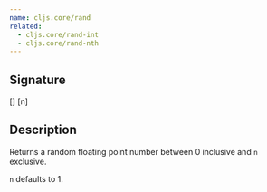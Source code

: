 ```yaml
---
name: cljs.core/rand
related:
  - cljs.core/rand-int
  - cljs.core/rand-nth
---
```


## Signature
[]
[n]


## Description

Returns a random floating point number between 0 inclusive and `n` exclusive.

`n` defaults to 1.
